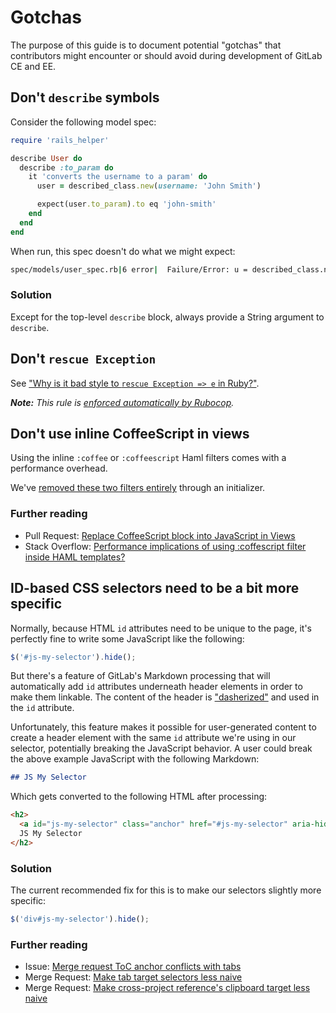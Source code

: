 # Gotchas

The purpose of this guide is to document potential "gotchas" that contributors
might encounter or should avoid during development of GitLab CE and EE.

## Don't `describe` symbols

Consider the following model spec:

```ruby
require 'rails_helper'

describe User do
  describe :to_param do
    it 'converts the username to a param' do
      user = described_class.new(username: 'John Smith')

      expect(user.to_param).to eq 'john-smith'
    end
  end
end
```

When run, this spec doesn't do what we might expect:

```sh
spec/models/user_spec.rb|6 error|  Failure/Error: u = described_class.new NoMethodError: undefined method `new' for :to_param:Symbol
```

### Solution

Except for the top-level `describe` block, always provide a String argument to
`describe`.

## Don't `rescue Exception`

See ["Why is it bad style to `rescue Exception => e` in Ruby?"][Exception].

_**Note:** This rule is [enforced automatically by
Rubocop](https://gitlab.com/gitlab-org/gitlab-ce/blob/8-4-stable/.rubocop.yml#L911-914)._

[Exception]: http://stackoverflow.com/q/10048173/223897

## Don't use inline CoffeeScript in views

Using the inline `:coffee` or `:coffeescript` Haml filters comes with a
performance overhead.

We've [removed these two filters entirely](https://gitlab.com/gitlab-org/gitlab-ce/blob/8-5-stable/config/initializers/haml.rb)
through an initializer.

### Further reading

- Pull Request: [Replace CoffeeScript block into JavaScript in Views](https://git.io/vztMu)
- Stack Overflow: [Performance implications of using :coffescript filter inside HAML templates?](http://stackoverflow.com/a/17571242/223897)

## ID-based CSS selectors need to be a bit more specific

Normally, because HTML `id` attributes need to be unique to the page, it's
perfectly fine to write some JavaScript like the following:

```javascript
$('#js-my-selector').hide();
```

But there's a feature of GitLab's Markdown processing that will automatically
add `id` attributes underneath header elements in order to make them linkable.
The content of the header is ["dasherized"][ToC Processing] and used in the `id`
attribute.

Unfortunately, this feature makes it possible for user-generated content to
create a header element with the same `id` attribute we're using in our
selector, potentially breaking the JavaScript behavior. A user could break the
above example JavaScript with the following Markdown:

```markdown
## JS My Selector
```

Which gets converted to the following HTML after processing:

```html
<h2>
  <a id="js-my-selector" class="anchor" href="#js-my-selector" aria-hidden="true"></a>
  JS My Selector
</h2>
```

[ToC Processing]: https://gitlab.com/gitlab-org/gitlab-ce/blob/8-4-stable/lib/banzai/filter/table_of_contents_filter.rb#L31-37

### Solution

The current recommended fix for this is to make our selectors slightly more
specific:

```javascript
$('div#js-my-selector').hide();
```

### Further reading

- Issue: [Merge request ToC anchor conflicts with tabs](https://gitlab.com/gitlab-org/gitlab-ce/issues/3908)
- Merge Request: [Make tab target selectors less naive](https://gitlab.com/gitlab-org/gitlab-ce/merge_requests/2023)
- Merge Request: [Make cross-project reference's clipboard target less naive](https://gitlab.com/gitlab-org/gitlab-ce/merge_requests/2024)
